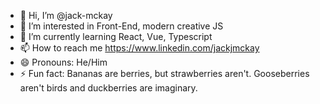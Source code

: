 - 👋 Hi, I’m @jack-mckay
- 👀 I’m interested in Front-End, modern creative JS
- 🌱 I’m currently learning React, Vue, Typescript
- 📫 How to reach me https://www.linkedin.com/jackjmckay
- 😄 Pronouns: He/Him
- ⚡ Fun fact: Bananas are berries, but strawberries aren't. Gooseberries aren't birds and duckberries are imaginary.

<!---
jack-mckay/jack-mckay is a ✨ special ✨ repository because its `README.md` (this file) appears on your GitHub profile.
You can click the Preview link to take a look at your changes.
--->
